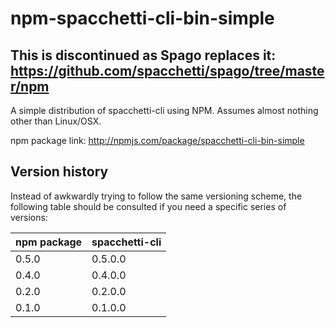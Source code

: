 # npm-spacchetti-cli-bin-simple

## This is discontinued as Spago replaces it: <https://github.com/spacchetti/spago/tree/master/npm>

A simple distribution of spacchetti-cli using NPM. Assumes almost nothing other than Linux/OSX.

npm package link: <http://npmjs.com/package/spacchetti-cli-bin-simple>

## Version history

Instead of awkwardly trying to follow the same versioning scheme, the following table should be consulted if you need a specific series of versions:

| npm package | spacchetti-cli |
| ----------- | -------------- |
| 0.5.0       | 0.5.0.0        |
| 0.4.0       | 0.4.0.0        |
| 0.2.0       | 0.2.0.0        |
| 0.1.0       | 0.1.0.0        |
